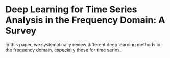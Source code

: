 # Deep Learning for Time Series Analysis in the Frequency Domain: A Survey

In this paper, we systematically review different deep learning methods in the frequency domain, especially those for time series.
